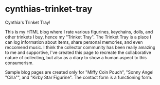 # cynthias-trinket-tray
Cynthia's Trinket Tray! 

This is my HTML blog where I rate various figurines, keychains, dolls, and other trinkets I buy, hence my "Trinket Tray". The Trinket Tray is a place I can log information about items, share personal memories, and even reccomend music. I think the collector community has been really amazing to me and supportive, I've created this page to recreate the collaborative nature of collecting, but also as a diary to show a human aspect to this consumerism. 

Sample blog pages are created only for "Miffy Coin Pouch", "Sonny Angel "Cilla"", and "Kirby Star Figurine". The contact form is a functioning form. 
